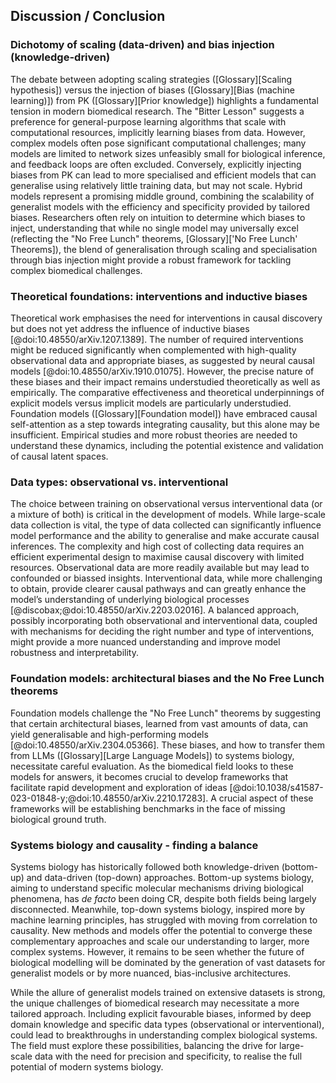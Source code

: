 ## Discussion / Conclusion

### Dichotomy of scaling (data-driven) and bias injection (knowledge-driven)

The debate between adopting scaling strategies ([Glossary][Scaling hypothesis]) versus the injection of biases ([Glossary][Bias (machine learning)]) from PK ([Glossary][Prior knowledge]) highlights a fundamental tension in modern biomedical research.
The "Bitter Lesson" suggests a preference for general-purpose learning algorithms that scale with computational resources, implicitly learning biases from data.
However, complex models often pose significant computational challenges; many models are limited to network sizes unfeasibly small for biological inference, and feedback loops are often excluded.
Conversely, explicitly injecting biases from PK can lead to more specialised and efficient models that can generalise using relatively little training data, but may not scale.
Hybrid models represent a promising middle ground, combining the scalability of generalist models with the efficiency and specificity provided by tailored biases.
Researchers often rely on intuition to determine which biases to inject, understanding that while no single model may universally excel (reflecting the "No Free Lunch" theorems, [Glossary]['No Free Lunch' Theorems]), the blend of generalisation through scaling and specialisation through bias injection might provide a robust framework for tackling complex biomedical challenges.

### Theoretical foundations: interventions and inductive biases

Theoretical work emphasises the need for interventions in causal discovery but does not yet address the influence of inductive biases [@doi:10.48550/arXiv.1207.1389].
The number of required interventions might be reduced significantly when complemented with high-quality observational data and appropriate biases, as suggested by neural causal models [@doi:10.48550/arXiv.1910.01075].
However, the precise nature of these biases and their impact remains understudied theoretically as well as empirically.
The comparative effectiveness and theoretical underpinnings of explicit models versus implicit models are particularly understudied.
Foundation models ([Glossary][Foundation model]) have embraced causal self-attention as a step towards integrating causality, but this alone may be insufficient.
Empirical studies and more robust theories are needed to understand these dynamics, including the potential existence and validation of causal latent spaces.

### Data types: observational vs. interventional

The choice between training on observational versus interventional data (or a mixture of both) is critical in the development of models.
While large-scale data collection is vital, the type of data collected can significantly influence model performance and the ability to generalise and make accurate causal inferences.
The complexity and high cost of collecting data requires an efficient experimental design to maximise causal discovery with limited resources.
Observational data are more readily available but may lead to confounded or biassed insights.
Interventional data, while more challenging to obtain, provide clearer causal pathways and can greatly enhance the model’s understanding of underlying biological processes [@discobax;@doi:10.48550/arXiv.2203.02016].
A balanced approach, possibly incorporating both observational and interventional data, coupled with mechanisms for deciding the right number and type of interventions, might provide a more nuanced understanding and improve model robustness and interpretability.

### Foundation models: architectural biases and the No Free Lunch theorems

Foundation models challenge the "No Free Lunch" theorems by suggesting that certain architectural biases, learned from vast amounts of data, can yield generalisable and high-performing models [@doi:10.48550/arXiv.2304.05366].
These biases, and how to transfer them from LLMs ([Glossary][Large Language Models]) to systems biology, necessitate careful evaluation.
As the biomedical field looks to these models for answers, it becomes crucial to develop frameworks that facilitate rapid development and exploration of ideas [@doi:10.1038/s41587-023-01848-y;@doi:10.48550/arXiv.2210.17283].
A crucial aspect of these frameworks will be establishing benchmarks in the face of missing biological ground truth.

### Systems biology and causality - finding a balance

Systems biology has historically followed both knowledge-driven (bottom-up) and data-driven (top-down) approaches.
Bottom-up systems biology, aiming to understand specific molecular mechanisms driving biological phenomena, has *de facto* been doing CR, despite both fields being largely disconnected.
Meanwhile, top-down systems biology, inspired more by machine learning principles, has struggled with moving from correlation to causality.
New methods and models offer the potential to converge these complementary approaches and scale our understanding to larger, more complex systems.
However, it remains to be seen whether the future of biological modelling will be dominated by the generation of vast datasets for generalist models or by more nuanced, bias-inclusive architectures.

While the allure of generalist models trained on extensive datasets is strong, the unique challenges of biomedical research may necessitate a more tailored approach.
Including explicit favourable biases, informed by deep domain knowledge and specific data types (observational or interventional), could lead to breakthroughs in understanding complex biological systems.
The field must explore these possibilities, balancing the drive for large-scale data with the need for precision and specificity, to realise the full potential of modern systems biology.
